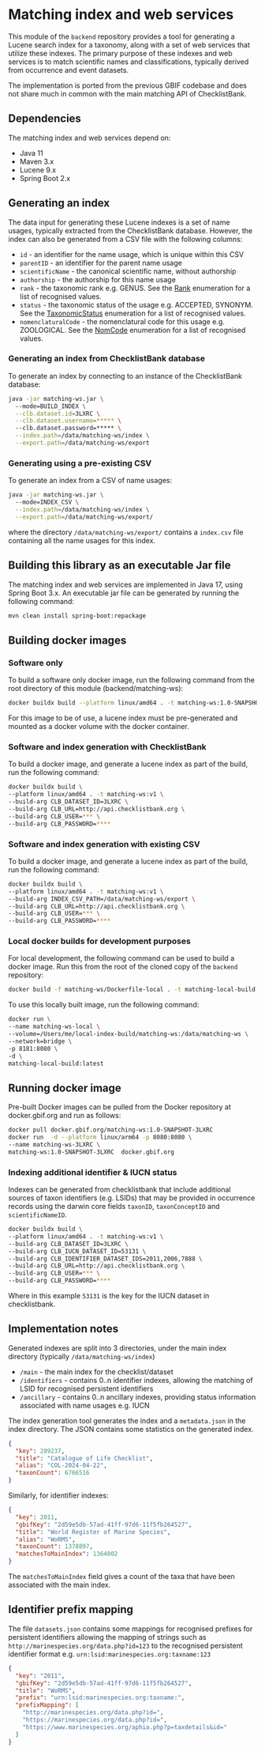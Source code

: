 # Matching index and web services

This module of the `backend` repository provides a tool for generating a Lucene search index for a taxonomy,
along with a set of web services that utilize these indexes. The primary purpose of these indexes and 
web services is to match scientific names and classifications, typically derived from occurrence and event datasets.

The implementation is ported from the previous GBIF codebase and does not share much in common
with the main matching API of ChecklistBank.

## Dependencies

The matching index and web services depend on:

* Java 11
* Maven 3.x
* Lucene 9.x
* Spring Boot 2.x

## Generating an index

The data input for generating these Lucene indexes is a set of name usages, typically extracted from the ChecklistBank database. 
However, the index can also be generated from a CSV file with the following columns:

* `id` - an identifier for the name usage, which is unique within this CSV
* `parentID` - an identifier for the parent name usage
* `scientificName` - the canonical scientific name, without authorship
* `authorship` - the authorship for this name usage
* `rank` - the taxonomic rank e.g. GENUS. See the [Rank](https://github.com/gbif/name-parser/blob/master/name-parser-api/src/main/java/org/gbif/nameparser/api/Rank.java) enumeration for a list of recognised values.
* `status` - the taxonomic status of the usage e.g. ACCEPTED, SYNONYM. See the [TaxonomicStatus](../api/src/main/java/life/catalogue/api/vocab/TaxonomicStatus.java) enumeration for a list of recognised values.
* `nomenclaturalCode` - the nomenclatural code for this usage e.g. ZOOLOGICAL. See the [NomCode](https://github.com/gbif/name-parser/blob/master/name-parser-api/src/main/java/org/gbif/nameparser/api/NomCode.java) enumeration for a list of recognised values.

### Generating an index from ChecklistBank database

To generate an index by connecting to an instance of the ChecklistBank database:

```bash
java -jar matching-ws.jar \ 
  --mode=BUILD_INDEX \
  --clb.dataset.id=3LXRC \
  --clb.dataset.username=***** \  
  --clb.dataset.password=***** \
  --index.path=/data/matching-ws/index \
  --export.path=/data/matching-ws/export
```

### Generating using a pre-existing CSV

To generate an index from a CSV of name usages:

```bash
java -jar matching-ws.jar \ 
  --mode=INDEX_CSV \
  --index.path=/data/matching-ws/index \
  --export.path=/data/matching-ws/export/
```
where the directory `/data/matching-ws/export/` contains a `index.csv` file containing all the name usages
for this index.

## Building this library as an executable Jar file

The matching index and web services are implemented in Java 17, using Spring Boot 3.x.
An executable jar file can be generated by running the following command:

```bash
mvn clean install spring-boot:repackage
```

## Building docker images

### Software only
To build a software only docker image, run the following command from the root directory of this module (backend/matching-ws):
```bash
docker buildx build --platform linux/amd64 . -t matching-ws:1.0-SNAPSHOT
```
For this image to be of use, a lucene index must be pre-generated and mounted as a docker
volume with the docker container.


### Software and index generation with ChecklistBank
To build a docker image, and generate a lucene index as part of the build, run the following command:
```bash
docker buildx build \
--platform linux/amd64 . -t matching-ws:v1 \
--build-arg CLB_DATASET_ID=3LXRC \
--build-arg CLB_URL=http://api.checklistbank.org \
--build-arg CLB_USER=*** \
--build-arg CLB_PASSWORD=****
```

### Software and index generation with existing CSV
To build a docker image, and generate a lucene index as part of the build, run the following command:
```bash
docker buildx build \
--platform linux/amd64 . -t matching-ws:v1 \
--build-arg INDEX_CSV_PATH=/data/matching-ws/export \
--build-arg CLB_URL=http://api.checklistbank.org \
--build-arg CLB_USER=*** \
--build-arg CLB_PASSWORD=****
```

### Local docker builds for development purposes

For local development, the following command can be used to build a docker image.
Run this from the root of the cloned copy of the `backend` repository:
```bash
docker build -f matching-ws/Dockerfile-local . -t matching-local-build
```

To use this locally built image, run the following command:
```bash
docker run \
--name matching-ws-local \
--volume=/Users/me/local-index-build/matching-ws:/data/matching-ws \
--network=bridge \
-p 8181:8080 \
-d \
matching-local-build:latest
```


## Running docker image

Pre-built Docker images can be pulled from the Docker repository at docker.gbif.org and run as follows:
```bash
docker pull docker.gbif.org/matching-ws:1.0-SNAPSHOT-3LXRC
docker run  -d --platform linux/arm64 -p 8080:8080 \
--name matching-ws-3LXRC \
matching-ws:1.0-SNAPSHOT-3LXRC  docker.gbif.org
```

### Indexing additional identifier & IUCN status 

Indexes can be generated from checklistbank that include additional sources of taxon identifiers (e.g. LSIDs)
that may be provided in occurrence records using the darwin core fields  `taxonID`, `taxonConceptID` and `scientificNameID`.

```bash
docker buildx build \
--platform linux/amd64 . -t matching-ws:v1 \
--build-arg CLB_DATASET_ID=3LXRC \
--build-arg CLB_IUCN_DATASET_ID=53131 \
--build-arg CLB_IDENTIFIER_DATASET_IDS=2011,2006,7888 \
--build-arg CLB_URL=http://api.checklistbank.org \
--build-arg CLB_USER=*** \
--build-arg CLB_PASSWORD=****
```
Where in this example `53131` is the key for the IUCN dataset in checklistbank.

## Implementation notes

Generated indexes are split into 3 directories, under the main index directory 
(typically `/data/matching-ws/index`)
* `/main` - the main index for the checklist/dataset
* `/identifiers` - contains 0..n identifier indexes, allowing the matching of LSID for recognised persistent identifiers
* `/ancillary` - contains 0..n ancillary indexes, providing status information associated with name usages e.g. IUCN

The index generation tool generates the index and a `metadata.json`
in the index directory. The JSON contains some statistics on the generated index.

```json
{
  "key": 289237,
  "title": "Catalogue of Life Checklist",
  "alias": "COL-2024-04-22",
  "taxonCount": 6766516
}
```

Similarly, for identifier indexes:
```json
{
  "key": 2011,
  "gbifKey": "2d59e5db-57ad-41ff-97d6-11f5fb264527",
  "title": "World Register of Marine Species",
  "alias": "WoRMS",
  "taxonCount": 1378897,
  "matchesToMainIndex": 1364002
}
```
The `matchesToMainIndex` field gives a count of the taxa that have been associated with the main index.


## Identifier prefix mapping 

The file `datasets.json` contains some mappings for recognised prefixes for persistent identifiers
allowing the mapping of strings such as `http://marinespecies.org/data.php?id=123` to the recognised
persistent identifier format e.g. `urn:lsid:marinespecies.org:taxname:123`

```json
{
  "key": "2011",
  "gbifKey": "2d59e5db-57ad-41ff-97d6-11f5fb264527",
  "title": "WoRMS",
  "prefix": "urn:lsid:marinespecies.org:taxname:",
  "prefixMapping": [
    "http://marinespecies.org/data.php?id=",
    "https://marinespecies.org/data.php?id=",
    "https://www.marinespecies.org/aphia.php?p=taxdetails&id="
  ]
}
```

